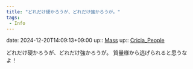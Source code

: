 ```yaml
---
title: "どれだけ硬かろうが、どれだけ強かろうが。"
tags:
 - Info
---
```


date: 2024-12-20T14:09:13+09:00
up:: [Mass](../Bar/Novel/Topics/Mass.md)
up:: [Cricia_People](../Bar/Novel/Nacaria/Cricia_People.md)

どれだけ硬かろうが、どれだけ強かろうが。
質量様から逃げられると思うなよ！